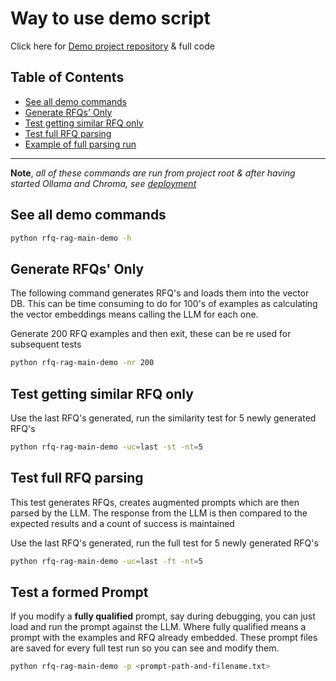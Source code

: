 # Way to use demo script

Click here for [Demo project repository](https://github.com/parrisma/rfq-rag/) & full code

## Table of Contents

- [See all demo commands](#see-all-demo-commands)
- [Generate RFQs' Only](#generate-rfqs-only)
- [Test getting similar RFQ only](#test-getting-similar-rfq-only)
- [Test full RFQ parsing](#test-full-rfq-parsing)
- [Example of full parsing run](../main/run.html)

---

**Note**, _all of these commands are run from project root & after having started Ollama and Chroma, see [deployment](../deployment/index.md)_

## See all demo commands

```sh
python rfq-rag-main-demo -h
```

## Generate RFQs' Only

The following command generates RFQ's and loads them into the vector DB. This can be time consuming to do for 100's of examples as calculating the vector embeddings means calling the LLM for each one.

Generate 200 RFQ examples and then exit, these can be re used for subsequent tests

```sh
python rfq-rag-main-demo -nr 200
```

## Test getting similar RFQ only

Use the last RFQ's generated, run the similarity test for 5 newly generated RFQ's

```sh
python rfq-rag-main-demo -uc=last -st -nt=5
```

## Test full RFQ parsing

This test generates RFQs, creates augmented prompts which are then parsed by the LLM. The response from the LLM is then compared to the expected results and a count of success is maintained

Use the last RFQ's generated, run the full test for 5 newly generated RFQ's

```sh
python rfq-rag-main-demo -uc=last -ft -nt=5
```

## Test a formed Prompt

If you modify a **fully qualified** prompt, say during debugging, you can just load and run the prompt against the LLM. Where fully qualified means a prompt with the examples and RFQ already embedded. These prompt files are saved for every full test run so you can see and modify them.

```sh
python rfq-rag-main-demo -p <prompt-path-and-filename.txt>
```
